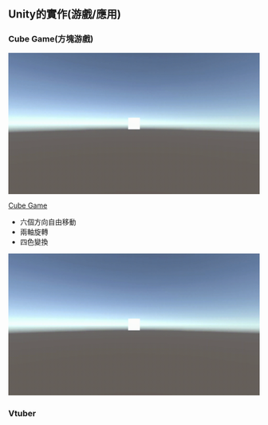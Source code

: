 ## Unity的實作(游戲/應用)

### Cube Game(方塊游戲)

<img align="middle" alt="GIF" src="https://github.com/CalvinWan0101/Unity-Project/blob/main/Cube_Game/GIF/Summary.gif" width="560"  />

[Cube Game](https://github.com/CalvinWan0101/Unity-Project/tree/main/Cube_Game)

- 六個方向自由移動
- 兩軸旋轉
- 四色變換

![](https://github.com/CalvinWan0101/Unity-Project/blob/main/Cube_Game/GIF/Summary.gif)

### Vtuber
